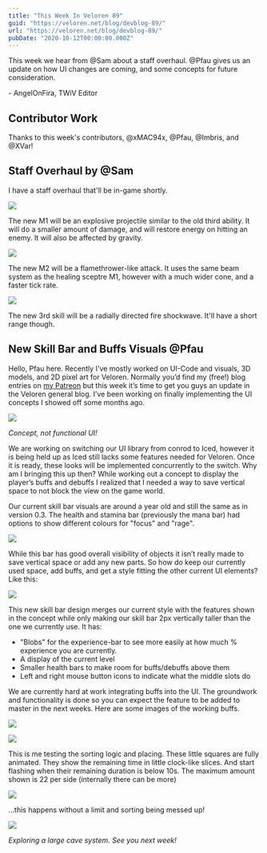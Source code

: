 ```yaml
---
title: "This Week In Veloren 89"
guid: "https://veloren.net/blog/devblog-89/"
url: "https://veloren.net/blog/devblog-89/"
pubDate: "2020-10-12T00:00:00.000Z"
---
```


This week we hear from @Sam about a staff overhaul. @Pfau gives us an update on how UI changes are coming, and some concepts for future consideration.

\- AngelOnFira, TWiV Editor

Contributor Work
----------------

Thanks to this week's contributors, @xMAC94x, @Pfau, @Imbris, and @XVar!

Staff Overhaul by @Sam
----------------------

I have a staff overhaul that'll be in-game shortly.

![](https://s3.eu-central-2.wasabisys.com/veloren-blog/cdn/634708532318437395/766433512944435200/staff1.gif)

The new M1 will be an explosive projectile similar to the old third ability. It will do a smaller amount of damage, and will restore energy on hitting an enemy. It will also be affected by gravity.

![](https://s3.eu-central-2.wasabisys.com/veloren-blog/cdn/634708532318437395/766433517949026374/staff2.gif)

The new M2 will be a flamethrower-like attack. It uses the same beam system as the healing sceptre M1, however with a much wider cone, and a faster tick rate.

![](https://s3.eu-central-2.wasabisys.com/veloren-blog/cdn/634708532318437395/766433518988951612/staff3.gif)

The new 3rd skill will be a radially directed fire shockwave. It'll have a short range though.

New Skill Bar and Buffs Visuals @Pfau
-------------------------------------

Hello, Pfau here. Recently I've mostly worked on UI-Code and visuals, 3D models, and 2D pixel art for Veloren. Normally you’d find my (free!) blog entries on [my Patreon](https://www.patreon.com/pfau) but this week it’s time to get you guys an update in the Veloren general blog. I’ve been working on finally implementing the UI concepts I showed off some months ago.

![](https://s3.eu-central-2.wasabisys.com/veloren-blog/cdn/541307708146581519/766303614040801330/1.png)

_Concept, not functional UI!_

We are working on switching our UI library from conrod to Iced, however it is being held up as Iced still lacks some features needed for Veloren. Once it is ready, these looks will be implemented concurrently to the switch. Why am I bringing this up then? While working out a concept to display the player’s buffs and debuffs I realized that I needed a way to save vertical space to not block the view on the game world.

Our current skill bar visuals are around a year old and still the same as in version 0.3. The health and stamina bar (previously the mana bar) had options to show different colours for "focus" and "rage".

![](https://s3.eu-central-2.wasabisys.com/veloren-blog/cdn/541307708146581519/766303662958968872/unknown.png)

While this bar has good overall visibility of objects it isn’t really made to save vertical space or add any new parts. So how do keep our currently used space, add buffs, and get a style fitting the other current UI elements? Like this:

![](https://s3.eu-central-2.wasabisys.com/veloren-blog/cdn/541307708146581519/766303685885952040/unknown.png)

This new skill bar design merges our current style with the features shown in the concept while only making our skill bar 2px vertically taller than the one we currently use. It has:

*   "Blobs" for the experience-bar to see more easily at how much % experience you are currently.
*   A display of the current level
*   Smaller health bars to make room for buffs/debuffs above them
*   Left and right mouse button icons to indicate what the middle slots do

We are currently hard at work integrating buffs into the UI. The groundwork and functionality is done so you can expect the feature to be added to master in the next weeks. Here are some images of the working buffs.

![](https://s3.eu-central-2.wasabisys.com/veloren-blog/cdn/449660795857403905/766066124767887390/unknown.png)

![](https://s3.eu-central-2.wasabisys.com/veloren-blog/cdn/449660795857403905/766066686553358336/unknown.png)

This is me testing the sorting logic and placing. These little squares are fully animated. They show the remaining time in little clock-like slices. And start flashing when their remaining duration is below 10s. The maximum amount shown is 22 per side (internally there can be more)

![](https://s3.eu-central-2.wasabisys.com/veloren-blog/cdn/730853425868308541/766050945423245352/unknown.png)

...this happens without a limit and sorting being messed up!

![](https://s3.eu-central-2.wasabisys.com/veloren-blog/cdn/634860358623821835/765022043099889684/screenshot_1602465631048.png)

_Exploring a large cave system. See you next week!_